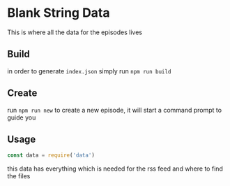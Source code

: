 # Blank String Data

This is where all the data for the episodes lives

## Build

in order to generate `index.json` simply run `npm run build`

## Create

run `npm run new` to create a new episode, it will start a command prompt to guide you

## Usage

```js
const data = require('data')
```

this data has everything which is needed for the rss feed and where to find the files